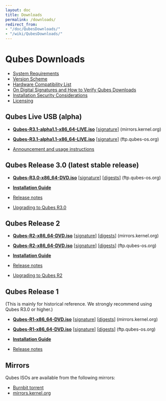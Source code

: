 ```yaml
---
layout: doc
title: Downloads
permalink: /downloads/
redirect_from:
- "/doc/QubesDownloads/"
- "/wiki/QubesDownloads/"
---
```


Qubes Downloads
===============

-   [System Requirements](/doc/SystemRequirements/)
-   [Version Scheme](/doc/VersionScheme/)
-   [Hardware Compatibility List](/hcl/)
-   [On Digital Signatures and How to Verify Qubes Downloads](/doc/VerifyingSignatures/)
-   [Installation Security Considerations](/doc/InstallSecurity/)
-   [Licensing](/doc/QubesLicensing/)

Qubes Live USB (alpha)
----------------------

-   [**Qubes-R3.1-alpha1.1-x86_64-LIVE.iso**](https://mirrors.kernel.org/qubes/iso/Qubes-R3.1-alpha1.1-x86_64-LIVE.iso)
      [[signature](https://mirrors.kernel.org/qubes/iso/Qubes-R3.1-alpha1.1-x86_64-LIVE.iso.asc)]
      (mirrors.kernel.org)
-   [**Qubes-R3.1-alpha1.1-x86_64-LIVE.iso**](https://ftp.qubes-os.org/iso/Qubes-R3.1-alpha1.1-x86_64-LIVE.iso)
      [[signature](https://ftp.qubes-os.org/iso/Qubes-R3.1-alpha1.1-x86_64-LIVE.iso.asc)]
      (ftp.qubes-os.org)

-   [Announcement and usage instructions](https://groups.google.com/d/msg/qubes-users/IQdCEpkooto/iyMh3LuzCAAJ)

Qubes Release 3.0 (latest stable release)
-------------------------------------

<!---
-   [**Qubes-R3.0-x86_64-DVD.iso**](https://mirrors.kernel.org/qubes/iso/Qubes-R3.0-x86_64-DVD.iso)
      [[signature](https://mirrors.kernel.org/qubes/iso/Qubes-R3.0-x86_64-DVD.iso.asc)]
      [[digests](https://mirrors.kernel.org/qubes/iso/Qubes-R3.0-x86_64-DVD.iso.DIGESTS)]
      (mirrors.kernel.org)
--->
-   [**Qubes-R3.0-x86_64-DVD.iso**](https://ftp.qubes-os.org/iso/Qubes-R3.0-x86_64-DVD.iso)
      [[signature](https://ftp.qubes-os.org/iso/Qubes-R3.0-x86_64-DVD.iso.asc)]
      [[digests](https://ftp.qubes-os.org/iso/Qubes-R3.0-x86_64-DVD.iso.DIGESTS)]
      (ftp.qubes-os.org)

-   [**Installation Guide**](/doc/InstallationGuide/)
-   [Release notes](/doc/releases/3.0/release-notes/)
-   [Upgrading to Qubes R3.0](/doc/releases/3.0/release-notes/#upgrading)

Qubes Release 2
---------------------------------------

-   [**Qubes-R2-x86_64-DVD.iso**](https://mirrors.kernel.org/qubes/iso/Qubes-R2-x86_64-DVD.iso)
      [[signature](https://mirrors.kernel.org/qubes/iso/Qubes-R2-x86_64-DVD.iso.asc)]
      [[digests](https://mirrors.kernel.org/qubes/iso/Qubes-R2-x86_64-DVD.iso.DIGESTS)]
      (mirrors.kernel.org)
-   [**Qubes-R2-x86_64-DVD.iso**](https://ftp.qubes-os.org/iso/Qubes-R2-x86_64-DVD.iso)
      [[signature](https://ftp.qubes-os.org/iso/Qubes-R2-x86_64-DVD.iso.asc)]
      [[digests](https://ftp.qubes-os.org/iso/Qubes-R2-x86_64-DVD.iso.DIGESTS)]
      (ftp.qubes-os.org)

-   [**Installation Guide**](/doc/InstallationGuide/)
-   [Release notes](/doc/releases/2.0/release-notes/)
-   [Upgrading to Qubes R2](/doc/releases/2.0/release-notes/#upgrading)

Qubes Release 1
---------------

(This is mainly for historical reference. We strongly recommend using Qubes R3.0 or higher.)

-   [**Qubes-R1-x86_64-DVD.iso**](https://mirrors.kernel.org/qubes/iso/Qubes-R1-x86_64-DVD.iso)
      [[signature](https://mirrors.kernel.org/qubes/iso/Qubes-R1-x86_64-DVD.iso.asc)]
      [[digests](https://mirrors.kernel.org/qubes/iso/Qubes-R1-x86_64-DVD.iso.DIGESTS)]
      (mirrors.kernel.org)
-   [**Qubes-R1-x86_64-DVD.iso**](https://ftp.qubes-os.org/iso/Qubes-R1-x86_64-DVD.iso)
      [[signature](https://ftp.qubes-os.org/iso/Qubes-R1-x86_64-DVD.iso.asc)]
      [[digests](https://ftp.qubes-os.org/iso/Qubes-R1-x86_64-DVD.iso.DIGESTS)]
      (ftp.qubes-os.org)

-   [**Installation Guide**](/doc/InstallationGuide/)
-   [Release notes](/doc/releases/1.0/release-notes/)

Mirrors
-------

Qubes ISOs are available from the following mirrors:

-   [Burnbit torrent](http://burnbit.com/search?q=qubes)
-   [mirrors.kernel.org](http://mirrors.kernel.org/qubes/iso/)
